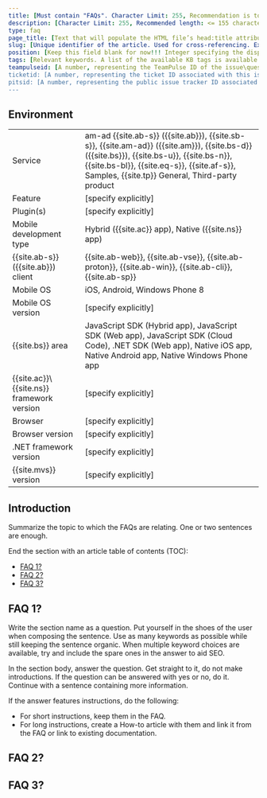 ```yaml
---
title: [Must contain "FAQs". Character Limit: 255, Recommendation is to have <= 75 characters for a title as this can impact indexing by search engines like Google, Bing, etc. The article title should be a combination of the main problem statement and if applicable, the key environment statement. Also determines the title in the table of contents.]
description: [Character Limit: 255, Recommended length: <= 155 characters. The description is what search engines usually show in the search results. Typically, search engines truncate the description after the 155th character. The description should be a brief overview of the how-to article. It should exclude unnecessary phrases like "This article contains ..."]
type: faq
page_title: [Text that will populate the HTML file’s head:title attribute. Must contain "FAQs". It is good to use different than the title name here, in order to cover more key words and be more discoverable via searches.]
slug: [Unique identifier of the article. Used for cross-referencing. Ex: faq-cloud-code-users]
position: [Keep this field blank for now!!! Integer specifying the display position of the article in the navigation. If omitted, the articles are ordered alphabetically based on file name]
tags: [Relevant keywords. A list of the available KB tags is available in the tags.md file under _templates. Separate multiple tags with commas. Currently not used but always fill in for future proofness.]
teampulseid: [A number, representing the TeamPulse ID of the issue\question. Leave this blank if the issue\question doesn't exist as an item in TeamPulse]
ticketid: [A number, representing the ticket ID associated with this issue\question. The field can contain more than one ticket IDs (e.g. several clients have reported it). In such cases, we separate the ticket IDs with commas. Leave this blank if the issue\question is not related to a support case]
pitsid: [A number, representing the public issue tracker ID associated with the issue\question. Leave this blank for now as PITS is not developed yet]
---
```


## Environment
<table>
  <tr>
    <td>Service</td>
    <td>am-ad
		{{site.ab-s}} ({{site.ab}}), <!--Code (AppBuilder)-->
		{{site.sb-s}}, <!--Views-->
		{{site.am-ad}} ({{site.am}}), <!--App Distribution (AppManager)-->
		{{site.bs-d}} ({{site.bs}}), <!--Data (Backend Services)-->
		{{site.bs-u}}, <!--Users-->
		{{site.bs-n}}, <!--Notifications-->
		{{site.bs-bl}}, <!--Business Logic-->
		{{site.eq-s}}, <!--Analytics-->
		{{site.af-s}}, <!--Feedback-->
		Samples, 
		{{site.tp}} General, <!--Telerik Platform-->
		Third-party product
	</td>
  </tr>
  <tr>
    <td>Feature</td>
    <td>[specify explicitly]</td>
  </tr>
  <tr>
    <td>Plugin(s)</td>
    <td>[specify explicitly]</td>
  </tr>
  <tr>
    <td>Mobile development type</td>
    <td>Hybrid ({{site.ac}} app), Native ({{site.ns}} app)</td>
  </tr>
  <tr>
    <td>{{site.ab-s}} ({{site.ab}})<!--Code (AppBuilder)--> client</td>
    <td>{{site.ab-web}}, {{site.ab-vse}}, {{site.ab-proton}}, {{site.ab-win}}, {{site.ab-cli}}, {{site.ab-sp}}</td>
  </tr>
  <tr>
    <td>Mobile OS</td>
    <td>iOS, Android, Windows Phone 8</td>
  </tr>
  <tr>
    <td>Mobile OS version</td>
    <td>[specify explicitly]</td>
  </tr>  
  <tr>
    <td>{{site.bs}}<!--Backend Services--> area</td>
    <td>JavaScript SDK (Hybrid app), JavaScript SDK (Web app), JavaScript SDK (Cloud Code), .NET SDK (Web app), Native iOS app, Native Android app, Native Windows Phone app</td>
  </tr>
  <tr>
    <td>{{site.ac}}\{{site.ns}} framework version</td>
    <td>[specify explicitly]</td>
  </tr>
  <tr>
    <td>Browser</td>
    <td>[specify explicitly]</td>
  </tr>
  <tr>
    <td>Browser version</td>
    <td>[specify explicitly]</td>
  </tr>
  <tr>
    <td>.NET framework version</td>
    <td>[specify explicitly]</td>
  </tr>
  <tr>
    <td>{{site.mvs}}<!--Microsoft Visual Studio--> version</td>
    <td>[specify explicitly]</td>
  </tr>
</table>

## Introduction
<!-- Mandatory -->
Summarize the topic to which the FAQs are relating. One or two sentences are enough.

End the section with an article table of contents (TOC):

* [FAQ 1?](#faq-1)
* [FAQ 2?](#faq-2)
* [FAQ 3?](#faq-3)

## FAQ 1?

Write the section name as a question. Put yourself in the shoes of the user when composing the sentence. Use as many keywords as possible while still keeping the sentence organic. When multiple keyword choices are available, try and include the spare ones in the answer to aid SEO.

In the section body, answer the question. Get straight to it, do not make introductions.
If the question can be answered with yes or no, do it. Continue with a sentence containing more information.

If the answer features instructions, do the following:
* For short instructions, keep them in the FAQ.
* For long instructions, create a How-to article with them and link it from the FAQ or link to existing documentation.

## FAQ 2?

## FAQ 3?
